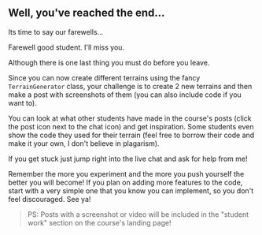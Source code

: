## Well, you've reached the end...

Its time to say our farewells...

Farewell good student. I'll miss you.

Although there is one last thing you must do before you leave.

Since you can now create different terrains using the fancy `TerrainGenerator` class, your challenge is to create 2 new terrains and then make a post with screenshots of them (you can also include code if you want to).

You can look at what other students have made in the course's posts (click the post icon next to the chat icon) and get inspiration. Some students even show the code they used for their terrain (feel free to borrow their code and make it your own, I don't believe in plagarism). 

If you get stuck just jump right into the live chat and ask for help from me!

Remember the more you experiment and the more you push yourself the better you will become! If you plan on adding more features to the code, start with a very simple one that you know you can implement, so you don't feel discouraged. See ya!

> PS: Posts with a screenshot or video will be included in the "student work" section on the course's landing page!